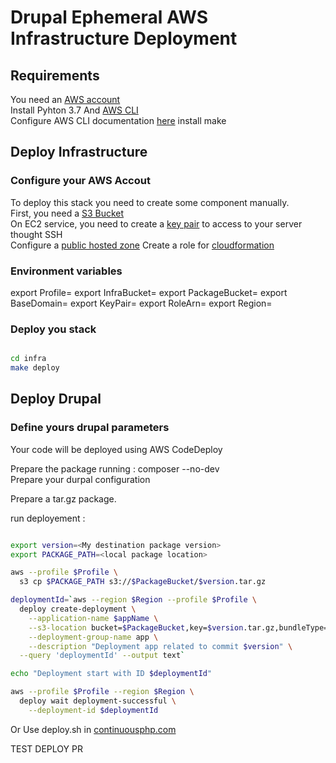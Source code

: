 # Drupal Ephemeral AWS Infrastructure Deployment

## Requirements

You need an [AWS account](https://portal.aws.amazon.com/billing/signup#/start)  
Install Pyhton 3.7 And [AWS CLI](https://docs.aws.amazon.com/cli/latest/userguide/install-cliv2.html)  
Configure AWS CLI documentation [here](https://docs.aws.amazon.com/cli/latest/userguide/cli-chap-configure.html)
install make

## Deploy Infrastructure

### Configure your AWS Accout

To deploy this stack you need to create some component manually.  
First, you need a [S3 Bucket](https://docs.aws.amazon.com/quickstarts/latest/s3backup/step-1-create-bucket.html)  
On EC2 service, you need to create a [key pair](https://docs.aws.amazon.com/AWSEC2/latest/UserGuide/ec2-key-pairs.html) to access to your server thought SSH  
Configure a [public hosted zone](https://docs.aws.amazon.com/Route53/latest/DeveloperGuide/CreatingHostedZone.html)
Create a role for [cloudformation](https://docs.aws.amazon.com/AWSCloudFormation/latest/UserGuide/using-iam-servicerole.html)

### Environment variables

export Profile=<your aws profile name>
export InfraBucket=<your S3 bucket>
export PackageBucket=<your S3 bucket or an other as you wish>
export BaseDomain=<your public hosted zone domain name>
export KeyPair=<your key pair name>
export RoleArn=<cloudformation role arn>
export Region=<AWS favorite region code>

### Deploy you stack

```bash

cd infra
make deploy

```

## Deploy Drupal

### Define yours drupal parameters

Your code will be deployed using AWS CodeDeploy  
  
Prepare the package running : composer --no-dev  
Prepare your durpal configuration  
  
Prepare a tar.gz package.  
  
run deployement :  
  
```bash

export version=<My destination package version>
export PACKAGE_PATH=<local package location>

aws --profile $Profile \
  s3 cp $PACKAGE_PATH s3://$PackageBucket/$version.tar.gz

deploymentId=`aws --region $Region --profile $Profile \
  deploy create-deployment \
    --application-name $appName \
    --s3-location bucket=$PackageBucket,key=$version.tar.gz,bundleType=tgz \
    --deployment-group-name app \
    --description "Deployment app related to commit $version" \
  --query 'deploymentId' --output text`

echo "Deployment start with ID $deploymentId"

aws --profile $Profile --region $Region \
  deploy wait deployment-successful \
    --deployment-id $deploymentId

```
  
Or Use deploy.sh in [continuousphp.com](https://app.continuousphp.com)

TEST DEPLOY PR
